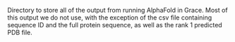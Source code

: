 Directory to store all of the output from running AlphaFold in Grace. Most of this output we do not use, with the exception of the csv file containing sequence ID and the full protein sequence, as well as the rank 1 predicted PDB file.
